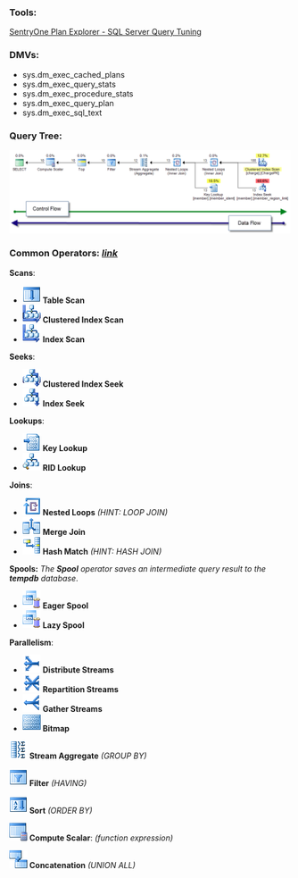 ### Tools:
[SentryOne Plan Explorer - SQL Server Query Tuning](https://www.sentryone.com/plan-explorer)

### DMVs:
- sys.dm_exec_cached_plans
- sys.dm_exec_query_stats
- sys.dm_exec_procedure_stats
- sys.dm_exec_query_plan
- sys.dm_exec_sql_text

### Query Tree:
![alt text](imgs/query-tree.png)

### Common Operators: [*link*](https://docs.microsoft.com/en-us/sql/relational-databases/showplan-logical-and-physical-operators-reference)

**Scans**:
- ![alt text](imgs/table-scan-32x.gif) **Table Scan**
- ![alt text](imgs/clustered-index-scan-32x.gif) **Clustered Index Scan** 
- ![alt text](imgs/nonclustered-index-scan-32x.gif) **Index Scan** 

**Seeks**:
- ![alt text](imgs/clustered-index-seek-32x.gif) **Clustered Index Seek** 
- ![alt text](imgs/index-seek-32x.gif) **Index Seek** 

**Lookups**:
- ![alt text](imgs/bookmark-lookup-32x.gif) **Key Lookup** 
- ![alt text](imgs/rid-nonclust-locate-32x.gif) **RID Lookup** 

**Joins**:
- ![alt text](imgs/nested-loops-32x.gif) **Nested Loops** *(HINT: LOOP JOIN)*
- ![alt text](imgs/merge-join-32x.gif) **Merge Join** 
- ![alt text](imgs/hash-match-32x.gif) **Hash Match** *(HINT: HASH JOIN)*

**Spools:** *The **Spool** operator saves an intermediate query result to the **tempdb** database*.
- ![alt text](imgs/spool-32x.gif) **Eager Spool**
- ![alt text](imgs/spool-32x.gif) **Lazy Spool**

**Parallelism**:
- ![alt text](imgs/parallelism-distribute-stream.gif) **Distribute Streams**
- ![alt text](imgs/parallelism-repartition-stream.gif) **Repartition Streams**
- ![alt text](imgs/parallelism-32x.gif) **Gather Streams**
- ![alt text](imgs/bitmap-32x.gif) **Bitmap**

![alt text](imgs/stream-aggregate-32x.gif) **Stream Aggregate** *(GROUP BY)*

![alt text](imgs/filter-32x.gif) **Filter** *(HAVING)*

![alt text](imgs/sort-32x.gif) **Sort** *(ORDER BY)*

![alt text](imgs/compute-scalar-32x.gif) **Compute Scalar**: *(function expression)*

![alt text](imgs/concatenation-32x.gif) **Concatenation** *(UNION ALL)*
